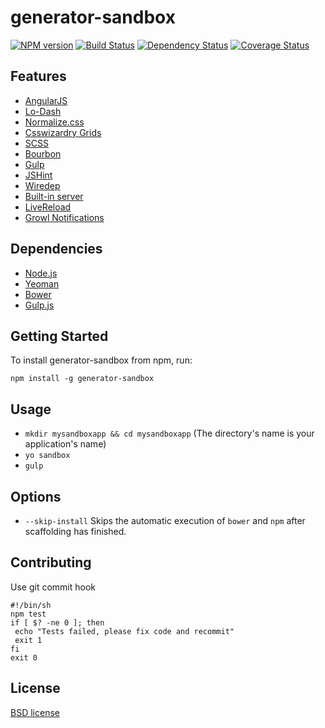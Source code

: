 # generator-sandbox 
[![NPM version](https://badge.fury.io/js/generator-sandbox.svg)](http://badge.fury.io/js/generator-sandbox)
[![Build Status](https://secure.travis-ci.org/kojiwakayama/generator-sandbox.png?branch=master)](https://travis-ci.org/kojiwakayama/generator-sandbox)
[![Dependency Status](https://david-dm.org/kojiwakayama/generator-sandbox.svg)](https://david-dm.org/kojiwakayama/generator-sandbox)
[![Coverage Status](https://coveralls.io/repos/kojiwakayama/generator-sandbox/badge.png)](https://coveralls.io/r/kojiwakayama/generator-sandbox)

## Features
* [AngularJS](https://angularjs.org/)
* [Lo-Dash](http://lodash.com/)
* [Normalize.css](http://necolas.github.io/normalize.css/)
* [Csswizardry Grids](https://github.com/csswizardry/csswizardry-grids)
* [SCSS](http://sass-lang.com/)
* [Bourbon](http://bourbon.io/)
* [Gulp](http://gulpjs.com/)
* [JSHint](http://www.jshint.com/)
* [Wiredep](https://github.com/taptapship/wiredep)
* [Built-in server](http://www.senchalabs.org/connect/)
* [LiveReload](https://chrome.google.com/webstore/detail/livereload/jnihajbhpnppcggbcgedagnkighmdlei?hl=en)
* [Growl Notifications](http://growl.info/)

## Dependencies
* [Node.js](http://nodejs.org/)
* [Yeoman](http://yeoman.io/)
* [Bower](http://bower.io/)
* [Gulp.js](http://gulpjs.com/)

## Getting Started
To install generator-sandbox from npm, run:
```
npm install -g generator-sandbox
```

## Usage
* `mkdir mysandboxapp && cd mysandboxapp` (The directory's name is your application's name)
* `yo sandbox`
* `gulp`

## Options
* `--skip-install`
  Skips the automatic execution of `bower` and `npm` after scaffolding has finished.


## Contributing
Use git commit hook

```
#!/bin/sh
npm test
if [ $? -ne 0 ]; then
 echo "Tests failed, please fix code and recommit"
 exit 1
fi
exit 0
```

## License
[BSD license](http://opensource.org/licenses/bsd-license.php)

